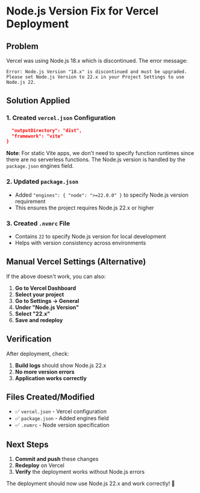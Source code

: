 # Node.js Version Fix for Vercel Deployment

## Problem

Vercel was using Node.js 18.x which is discontinued. The error message:

```
Error: Node.js Version "18.x" is discontinued and must be upgraded. Please set Node.js Version to 22.x in your Project Settings to use Node.js 22.
```

## Solution Applied

### 1. Created `vercel.json` Configuration

```json  "buildCommand": "npm run build",
  "outputDirectory": "dist",
  "framework": "vite"
}
```

**Note**: For static Vite apps, we don't need to specify function runtimes since there are no serverless functions. The Node.js version is handled by the `package.json` engines field.

### 2. Updated `package.json`

- Added `"engines": { "node": ">=22.0.0" }` to specify Node.js version requirement
- This ensures the project requires Node.js 22.x or higher

### 3. Created `.nvmrc` File

- Contains `22` to specify Node.js version for local development
- Helps with version consistency across environments

## Manual Vercel Settings (Alternative)

If the above doesn't work, you can also:

1. **Go to Vercel Dashboard**
2. **Select your project**
3. **Go to Settings → General**
4. **Under "Node.js Version"**
5. **Select "22.x"**
6. **Save and redeploy**

## Verification

After deployment, check:

1. **Build logs** should show Node.js 22.x
2. **No more version errors**
3. **Application works correctly**

## Files Created/Modified

- ✅ `vercel.json` - Vercel configuration
- ✅ `package.json` - Added engines field
- ✅ `.nvmrc` - Node version specification

## Next Steps

1. **Commit and push** these changes
2. **Redeploy** on Vercel
3. **Verify** the deployment works without Node.js errors

The deployment should now use Node.js 22.x and work correctly! 🚀
